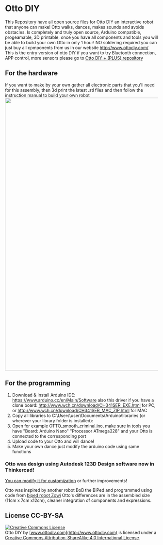 # Otto DIY

This Repository have all open source files for Otto DIY an interactive robot that anyone can make!
Otto walks, dances, makes sounds and avoids obstacles.
Is completely and truly open source, Arduino compatible, progeamable, 3D printable, once you have all components and tools you will be able to build your own Otto in only 1 hour! NO soldering  required 
you can just buy all cpmponents from us in our website http://www.ottodiy.com/
This is the entry version of otto DIY if you want to try Bluetooth connection, APP control, more sensors please go to [Otto DIY + (PLUS) repository](https://github.com/OttoDIY/PLUS)

## For the hardware
If you want to make by your own gather all electronic parts that you'll need for this assembly, then 3d print the latest .stl files and then follow the instruction manual to build your own robot
<img src="https://github.com/OttoDIY/DIY/blob/master/media/OTTO_flyer-print.jpg" width="900" align="center">

## For the programming
1. Download & Install Arduino IDE: https://www.arduino.cc/en/Main/Software also this driver if you have a clone board: http://www.wch.cn/download/CH341SER_EXE.html for PC, or http://www.wch.cn/download/CH341SER_MAC_ZIP.html for MAC
2. Copy all libraries to C:\Users\user\Documents\Arduino\libraries (or wherever your library folder is installed):
3. Open  for example OTTO_smooth_criminal.ino, make sure in tools you have "Board: Arduino Nano" "Processor ATmega328" and your Otto is connected to the corresponding port
4. Upload code to your Otto and will dance!
5. Make your own dance just modify the arduino code using same functions

### Otto was  design using Autodesk 123D Design software now in Thinkercad!
[You can modify it for customization](https://www.tinkercad.com/things/1kI624iowUR-ottodiy/) or further improvements!

Otto was inspired by another robot BoB the BiPed and programmed using code from [biped robot Zowi](https://github.com/bqlabs/zowi)
Otto's differences are in the assembled size (11cm x 7cm x12cm), cleaner integration of components and expressions. 

## License CC-BY-SA
<a rel="license" href="http://creativecommons.org/licenses/by-sa/4.0/"><img alt="Creative Commons License" style="border-width:0" src="https://i.creativecommons.org/l/by-sa/4.0/88x31.png" /></a><br /><span xmlns:dct="http://purl.org/dc/terms/" property="dct:title">Otto DIY</span> by <a xmlns:cc="http://creativecommons.org/ns#"  property="cc:attributionName"> [www.ottodiy.com](http://www.ottodiy.com) </a> is licensed under a <a rel="license" href="http://creativecommons.org/licenses/by-sa/4.0/">Creative Commons Attribution-ShareAlike 4.0 International License</a>.
